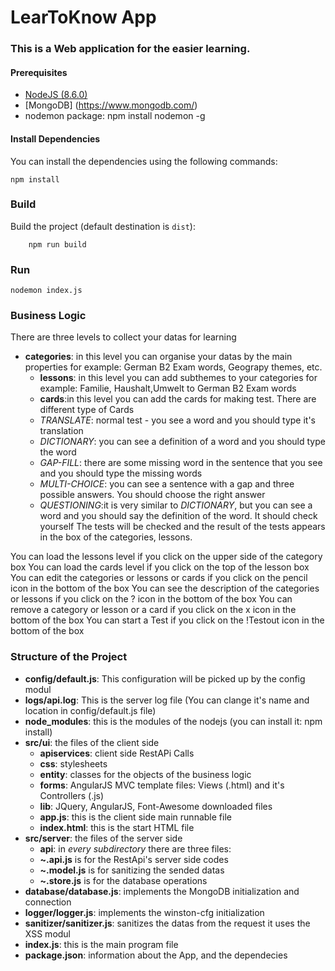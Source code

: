 # LearToKnow App
### This is a Web application for the easier learning.

#### Prerequisites
* [NodeJS (8.6.0)](https://nodejs.org/en/)
* [MongoDB] (https://www.mongodb.com/)
* nodemon package: npm install nodemon -g

#### Install Dependencies
You can install the dependencies using the following commands:
```
npm install
```
### Build

Build the project (default destination is `dist`):

~~~~
    npm run build
~~~~
### Run
```
nodemon index.js
```
### Business Logic
  There are three levels to collect your datas for learning
* __categories__: in this level you can organise your datas by the main properties for example: German B2 Exam words, Geograpy themes, etc.
  * __lessons__: in this level you can add subthemes to your categories for example: Familie, Haushalt,Umwelt to German B2 Exam words
   * __cards__:in this level you can add the cards for making test. There are different type of Cards
    * _TRANSLATE_: normal test - you see a word and you should type it's translation
    * _DICTIONARY_: you can see a definition of a word and you should type the word
    * _GAP-FILL_: there are some missing word in the sentence that you see and you should type the missing words
    * _MULTI-CHOICE_: you can see a sentence with a gap and three possible answers. You should choose the right answer
    * _QUESTIONING_:it is very similar to _DICTIONARY_, but you can see a word and you should say the definition of the word. It should check yourself
The tests will be checked and the result of the tests appears in the box of the categories, lessons.

You can load the lessons level if you click on the upper side of the category box
You can load the cards level if you click on the top of the lesson box
You can edit the categories or lessons or cards if you click on the pencil icon in the bottom of the box
You can see the description of the categories or lessons if you click on the ? icon in the bottom of the box
You can remove a category or lesson or a card if you click on the x icon in the bottom of the box
You can start a Test if you click on the !Testout icon in the bottom of the box

### Structure of the Project
* __config/default.js__: This configuration will be picked up by the config modul
* __logs/api.log__: This is the server log file (You can clange it's name and location in config/default.js file)
* __node_modules__: this is the modules of the nodejs (you can install it: npm install)
* __src/ui__: the files of the client side
  * __apiservices__: client side RestAPi Calls
  * __css__: stylesheets
  * __entity__: classes for the objects of the business logic
  * __forms__: AngularJS MVC template files: Views (.html) and it's Controllers (.js)
  * __lib__: JQuery, AngularJS, Font-Awesome downloaded files 
  * __app.js__: this is the client side main runnable file
  * __index.html__: this is the start HTML file
* __src/server__: the files of the server side
  * __api__: in _every subdirectory_ there are three files:
   * __~.api.js__ is for the RestApi's server side codes
   * __~.model.js__ is for sanitizing the sended datas
   * __~.store.js__ is for the database operations
 * __database/database.js__: implements the MongoDB initialization and connection
 * __logger/logger.js__: implements the winston-cfg initialization
 * __sanitizer/sanitizer.js__: sanitizes the datas from the request it uses the XSS modul
* __index.js__: this is the main program file
* __package.json__: information about the App, and the dependecies
